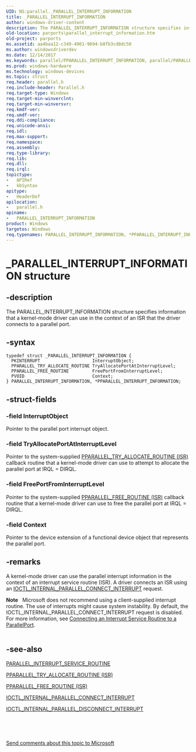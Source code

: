 ```yaml
---
UID: NS:parallel._PARALLEL_INTERRUPT_INFORMATION
title: _PARALLEL_INTERRUPT_INFORMATION
author: windows-driver-content
description: The PARALLEL_INTERRUPT_INFORMATION structure specifies information that a kernel-mode driver can use in the context of an ISR that the driver connects to a parallel port.
old-location: parports\parallel_interrupt_information.htm
old-project: parports
ms.assetid: aa4baa12-c349-4961-9694-b8fb3cd8dc50
ms.author: windowsdriverdev
ms.date: 12/14/2017
ms.keywords: parallel/PPARALLEL_INTERRUPT_INFORMATION, parallel/PARALLEL_INTERRUPT_INFORMATION, PPARALLEL_INTERRUPT_INFORMATION structure pointer [Parallel Ports], parports.parallel_interrupt_information, cisspd_3912e608-5549-4b0a-a48d-fdc34af7bc04.xml, PARALLEL_INTERRUPT_INFORMATION structure [Parallel Ports], PARALLEL_INTERRUPT_INFORMATION, PPARALLEL_INTERRUPT_INFORMATION, _PARALLEL_INTERRUPT_INFORMATION, *PPARALLEL_INTERRUPT_INFORMATION
ms.prod: windows-hardware
ms.technology: windows-devices
ms.topic: struct
req.header: parallel.h
req.include-header: Parallel.h
req.target-type: Windows
req.target-min-winverclnt: 
req.target-min-winversvr: 
req.kmdf-ver: 
req.umdf-ver: 
req.ddi-compliance: 
req.unicode-ansi: 
req.idl: 
req.max-support: 
req.namespace: 
req.assembly: 
req.type-library: 
req.lib: 
req.dll: 
req.irql: 
topictype: 
-	APIRef
-	kbSyntax
apitype: 
-	HeaderDef
apilocation: 
-	parallel.h
apiname: 
-	PARALLEL_INTERRUPT_INFORMATION
product: Windows
targetos: Windows
req.typenames: PARALLEL_INTERRUPT_INFORMATION, *PPARALLEL_INTERRUPT_INFORMATION
---
```


# _PARALLEL_INTERRUPT_INFORMATION structure


## -description


The PARALLEL_INTERRUPT_INFORMATION structure specifies information that a kernel-mode driver can use in the context of an ISR that the driver connects to a parallel port.


## -syntax


````
typedef struct _PARALLEL_INTERRUPT_INFORMATION {
  PKINTERRUPT                    InterruptObject;
  PPARALLEL_TRY_ALLOCATE_ROUTINE TryAllocatePortAtInterruptLevel;
  PPARALLEL_FREE_ROUTINE         FreePortFromInterruptLevel;
  PVOID                          Context;
} PARALLEL_INTERRUPT_INFORMATION, *PPARALLEL_INTERRUPT_INFORMATION;
````


## -struct-fields




### -field InterruptObject

Pointer to the parallel port interrupt object.


### -field TryAllocatePortAtInterruptLevel

Pointer to the system-supplied <a href="..\parallel\nc-parallel-pparallel_try_allocate_routine.md">PPARALLEL_TRY_ALLOCATE_ROUTINE (ISR)</a> callback routine that a kernel-mode driver can use to attempt to allocate the parallel port at IRQL = DIRQL.


### -field FreePortFromInterruptLevel

Pointer to the system-supplied <a href="..\parallel\nc-parallel-pparallel_free_routine.md">PPARALLEL_FREE_ROUTINE (ISR)</a> callback routine that a kernel-mode driver can use to free the parallel port at IRQL = DIRQL.


### -field Context

Pointer to the device extension of a functional device object that represents the parallel port.


## -remarks


A kernel-mode driver can use the parallel interrupt information in the context of an interrupt service routine (ISR). A driver connects an ISR using an <a href="..\parallel\ni-parallel-ioctl_internal_parallel_connect_interrupt.md">IOCTL_INTERNAL_PARALLEL_CONNECT_INTERRUPT</a> request.
<div class="alert"><b>Note</b>    Microsoft does not recommend using a client-supplied interrupt routine. The use of interrupts might cause system instability. By default, the IOCTL_INTERNAL_PARALLEL_CONNECT_INTERRUPT request is disabled. For more information, see <a href="https://msdn.microsoft.com/62d3a388-6de6-4019-ab95-56b5e96d0891">Connecting an Interrupt Service Routine to a ParallelPort</a>.</div><div> </div>


## -see-also

<a href="..\parallel\ns-parallel-_parallel_interrupt_service_routine.md">PARALLEL_INTERRUPT_SERVICE_ROUTINE</a>

<a href="..\parallel\nc-parallel-pparallel_try_allocate_routine.md">PPARALLEL_TRY_ALLOCATE_ROUTINE (ISR)</a>

<a href="..\parallel\nc-parallel-pparallel_free_routine.md">PPARALLEL_FREE_ROUTINE (ISR)</a>

<a href="..\parallel\ni-parallel-ioctl_internal_parallel_connect_interrupt.md">IOCTL_INTERNAL_PARALLEL_CONNECT_INTERRUPT</a>

<a href="..\parallel\ni-parallel-ioctl_internal_parallel_disconnect_interrupt.md">IOCTL_INTERNAL_PARALLEL_DISCONNECT_INTERRUPT</a>

 

 

<a href="mailto:wsddocfb@microsoft.com?subject=Documentation%20feedback [parports\parports]:%20PARALLEL_INTERRUPT_INFORMATION structure%20 RELEASE:%20(12/14/2017)&amp;body=%0A%0APRIVACY STATEMENT%0A%0AWe use your feedback to improve the documentation. We don't use your email address for any other purpose, and we'll remove your email address from our system after the issue that you're reporting is fixed. While we're working to fix this issue, we might send you an email message to ask for more info. Later, we might also send you an email message to let you know that we've addressed your feedback.%0A%0AFor more info about Microsoft's privacy policy, see http://privacy.microsoft.com/en-us/default.aspx." title="Send comments about this topic to Microsoft">Send comments about this topic to Microsoft</a>

